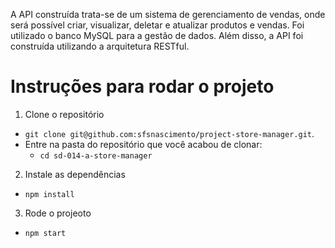 A API construída trata-se de um sistema de gerenciamento de vendas, onde será possível criar, visualizar, deletar e atualizar produtos e vendas. Foi utilizado o banco MySQL para a gestão de dados. Além disso, a API foi construída utilizando a arquitetura RESTful.

# Instruções para rodar o projeto

1. Clone o repositório

- `git clone git@github.com:sfsnascimento/project-store-manager.git`.
- Entre na pasta do repositório que você acabou de clonar:
  - `cd sd-014-a-store-manager`

2. Instale as dependências

- `npm install`

3. Rode o projeoto

- `npm start`
